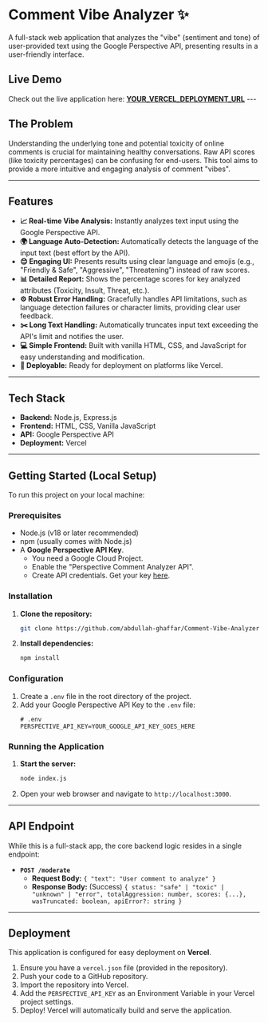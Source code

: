 # Comment Vibe Analyzer ✨

A full-stack web application that analyzes the "vibe" (sentiment and tone) of user-provided text using the Google Perspective API, presenting results in a user-friendly interface.



## Live Demo

Check out the live application here: **[YOUR_VERCEL_DEPLOYMENT_URL](YOUR_VERCEL_DEPLOYMENT_URL)** ---

## The Problem

Understanding the underlying tone and potential toxicity of online comments is crucial for maintaining healthy conversations. Raw API scores (like toxicity percentages) can be confusing for end-users. This tool aims to provide a more intuitive and engaging analysis of comment "vibes".

---

## Features

* **📈 Real-time Vibe Analysis:** Instantly analyzes text input using the Google Perspective API.
* **🌍 Language Auto-Detection:** Automatically detects the language of the input text (best effort by the API).
* **😊 Engaging UI:** Presents results using clear language and emojis (e.g., "Friendly & Safe", "Aggressive", "Threatening") instead of raw scores.
* **📊 Detailed Report:** Shows the percentage scores for key analyzed attributes (Toxicity, Insult, Threat, etc.).
* **⚙️ Robust Error Handling:** Gracefully handles API limitations, such as language detection failures or character limits, providing clear user feedback.
* **✂️ Long Text Handling:** Automatically truncates input text exceeding the API's limit and notifies the user.
* **💻 Simple Frontend:** Built with vanilla HTML, CSS, and JavaScript for easy understanding and modification.
* **🚀 Deployable:** Ready for deployment on platforms like Vercel.

---

## Tech Stack

* **Backend:** Node.js, Express.js
* **Frontend:** HTML, CSS, Vanilla JavaScript
* **API:** Google Perspective API
* **Deployment:** Vercel

---

## Getting Started (Local Setup)

To run this project on your local machine:

### Prerequisites

* Node.js (v18 or later recommended)
* npm (usually comes with Node.js)
* A **Google Perspective API Key**.
    * You need a Google Cloud Project.
    * Enable the "Perspective Comment Analyzer API".
    * Create API credentials. Get your key [here](https://developers.google.com/codelabs/setup-perspective-api).

### Installation

1.  **Clone the repository:**
    ```bash
    git clone https://github.com/abdullah-ghaffar/Comment-Vibe-Analyzer.git
    ```
2.  **Install dependencies:**
    ```bash
    npm install
    ```

### Configuration

1.  Create a `.env` file in the root directory of the project.
2.  Add your Google Perspective API Key to the `.env` file:
    ```env
    # .env
    PERSPECTIVE_API_KEY=YOUR_GOOGLE_API_KEY_GOES_HERE
    ```

### Running the Application

1.  **Start the server:**
    ```bash
    node index.js
    ```
2.  Open your web browser and navigate to `http://localhost:3000`.

---

## API Endpoint

While this is a full-stack app, the core backend logic resides in a single endpoint:

* **`POST /moderate`**
    * **Request Body:** `{ "text": "User comment to analyze" }`
    * **Response Body:** (Success) `{ status: "safe" | "toxic" | "unknown" | "error", totalAggression: number, scores: {...}, wasTruncated: boolean, apiError?: string }`

---

## Deployment

This application is configured for easy deployment on **Vercel**.

1.  Ensure you have a `vercel.json` file (provided in the repository).
2.  Push your code to a GitHub repository.
3.  Import the repository into Vercel.
4.  Add the `PERSPECTIVE_API_KEY` as an Environment Variable in your Vercel project settings.
5.  Deploy! Vercel will automatically build and serve the application.
